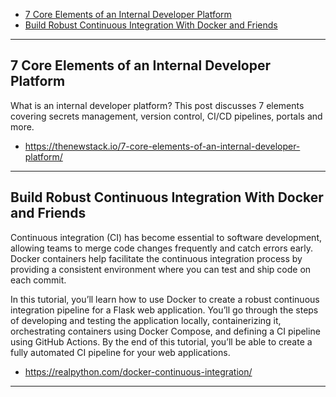<!-- TOC -->

- [7 Core Elements of an Internal Developer Platform](#7-core-elements-of-an-internal-developer-platform)
- [Build Robust Continuous Integration With Docker and Friends](#build-robust-continuous-integration-with-docker-and-friends)

<!-- /TOC -->

---

## 7 Core Elements of an Internal Developer Platform

What is an internal developer platform? This post discusses 7 elements covering secrets management, version control, CI/CD pipelines, portals and more.

- https://thenewstack.io/7-core-elements-of-an-internal-developer-platform/

---

## Build Robust Continuous Integration With Docker and Friends

Continuous integration (CI) has become essential to software development, allowing teams to merge code changes frequently and catch errors early. Docker containers help facilitate the continuous integration process by providing a consistent environment where you can test and ship code on each commit.

In this tutorial, you’ll learn how to use Docker to create a robust continuous integration pipeline for a Flask web application. You’ll go through the steps of developing and testing the application locally, containerizing it, orchestrating containers using Docker Compose, and defining a CI pipeline using GitHub Actions. By the end of this tutorial, you’ll be able to create a fully automated CI pipeline for your web applications.

- https://realpython.com/docker-continuous-integration/

---
